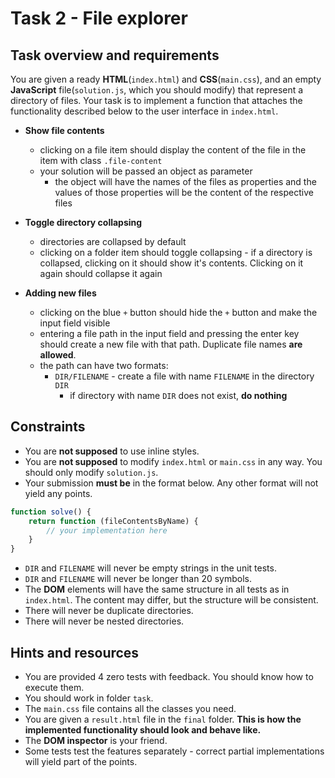 # Task 2 - File explorer

## Task overview and requirements
You are given a ready **HTML**(`index.html`) and  **CSS**(`main.css`), and an empty **JavaScript** file(`solution.js`, which you should modify) that represent a directory of files. Your task is to implement a function that attaches the functionality 
described below to the user interface in `index.html`.

- **Show file contents**
    - clicking on a file item should display the content of the file in the item with class `.file-content`
    - your solution will be passed an object as parameter
        - the object will have the names of the files as properties and the values of those properties will be the content of the respective files
- **Toggle directory collapsing**
    - directories are collapsed by default
    - clicking on a folder item should toggle collapsing - if a directory is collapsed, clicking on it should show it's contents. Clicking on it again should collapse it again

- **Adding new files**
    - clicking on the blue `+` button should hide the `+` button and make the input field visible
    - entering a file path in the input field and pressing the enter key should create a new file with that path. Duplicate file names **are allowed**.
    - the path can have two formats:
        - `DIR/FILENAME` - create a file with name `FILENAME` in the directory `DIR`
            - if directory with name `DIR` does not exist, **do nothing**
                
## Constraints
- You are **not supposed** to use inline styles.
- You are **not supposed** to modify `index.html` or `main.css` in any way. You should only modify `solution.js`.
- Your submission **must be** in the format below. Any other format will not yield any points.

```js
function solve() {
    return function (fileContentsByName) {
        // your implementation here
    }
}
```

- `DIR` and `FILENAME` will never be empty strings in the unit tests.
- `DIR` and `FILENAME` will never be longer than 20 symbols.
- The **DOM** elements will have the same structure in all tests as in `index.html`. The content may differ, but the structure will be consistent.
- There will never be duplicate directories.
- There will never be nested directories.

## Hints and resources
- You are provided 4 zero tests with feedback. You should know how to execute them.
- You should work in folder `task`.
- The `main.css` file contains all the classes you need.
- You are given a `result.html` file in the `final` folder. **This is how the implemented functionality should look and behave like.**
- The **DOM inspector** is your friend.
- Some tests test the features separately - correct partial implementations will yield part of the points.